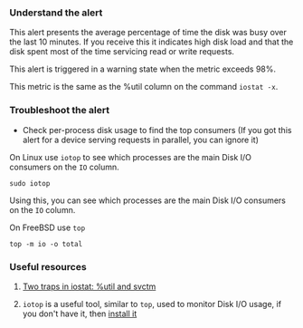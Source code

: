 ### Understand the alert

This alert presents the average percentage of time the disk was busy over the last 10 minutes. If you receive this it indicates high disk load and that the disk spent most of the time servicing
read or write requests.

This alert is triggered in a warning state when the metric exceeds 98%.

This metric is the same as the %util column on the command `iostat -x`.

### Troubleshoot the alert

- Check per-process disk usage to find the top consumers (If you got this alert for a device serving requests in parallel, you can ignore it)

On Linux use `iotop` to see which processes are the main Disk I/O consumers on the `IO` column.
   ```
   sudo iotop
   ```
  Using this, you can see which processes are the main Disk I/O consumers on the `IO` column.

On FreeBSD use `top`
   ```
   top -m io -o total
   ```
### Useful resources

1. [Two traps in iostat: %util and svctm](https://brooker.co.za/blog/2014/07/04/iostat-pct.html)

2. `iotop` is a useful tool, similar to `top`, used to monitor Disk I/O usage, if you don't have it, then [install it](https://www.tecmint.com/iotop-monitor-linux-disk-io-activity-per-process/)
